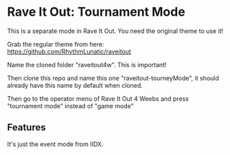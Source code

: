 # Rave It Out: Tournament Mode
This is a separate mode in Rave It Out. You need the original theme to use it!

Grab the regular theme from here: https://github.com/RhythmLunatic/raveitout

Name the cloned folder "raveitout4w". This is important!

Then clone this repo and name this one "raveitout-tourneyMode", it should already have this name by default when cloned.

Then go to the operator menu of Rave It Out 4 Weebs and press "tournament mode" instead of "game mode"

## Features
It's just the event mode from IIDX.
